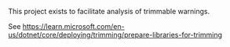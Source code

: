 This project exists to facilitate analysis of trimmable warnings. 

See https://learn.microsoft.com/en-us/dotnet/core/deploying/trimming/prepare-libraries-for-trimming